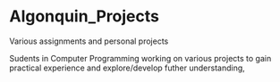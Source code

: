 # Algonquin_Projects
Various assignments and personal projects

Sudents in Computer Programming working on various projects to gain practical experience and explore/develop futher understanding,
